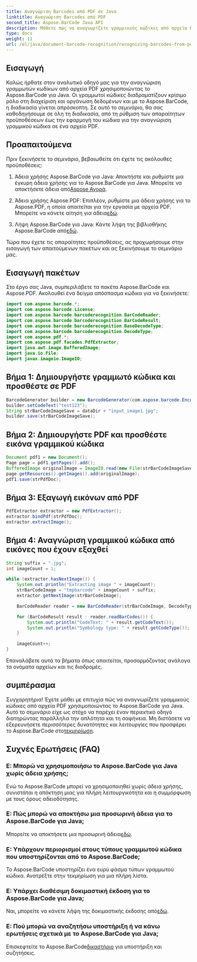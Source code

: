 ```yaml
---
title: Αναγνώριση Barcodes από PDF σε Java
linktitle: Αναγνώριση Barcodes από PDF
second_title: Aspose.BarCode Java API
description: Μάθετε πώς να αναγνωρίζετε γραμμικούς κώδικες από αρχεία PDF σε Java χρησιμοποιώντας το Aspose.BarCode. Οδηγός βήμα προς βήμα με παραδείγματα κώδικα. Ενισχύστε την αποτελεσματικότητα διαχείρισης δεδομένων σας!
type: docs
weight: 11
url: /el/java/document-barcode-recognition/recognizing-barcodes-from-pdf/
---
```


## Εισαγωγή

Καλώς ήρθατε στον αναλυτικό οδηγό μας για την αναγνώριση γραμμωτών κωδίκων από αρχεία PDF χρησιμοποιώντας το Aspose.BarCode για Java. Οι γραμμωτοί κώδικες διαδραματίζουν κρίσιμο ρόλο στη διαχείριση και οργάνωση δεδομένων και με το Aspose.BarCode, η διαδικασία γίνεται απρόσκοπτη. Σε αυτό το σεμινάριο, θα σας καθοδηγήσουμε σε όλη τη διαδικασία, από τη ρύθμιση των απαραίτητων προϋποθέσεων έως την εφαρμογή του κώδικα για την αναγνώριση γραμμικού κώδικα σε ένα αρχείο PDF.

## Προαπαιτούμενα

Πριν ξεκινήσετε το σεμινάριο, βεβαιωθείτε ότι έχετε τις ακόλουθες προϋποθέσεις:

1.  Άδεια χρήσης Aspose.BarCode για Java: Αποκτήστε και ρυθμίστε μια έγκυρη άδεια χρήσης για το Aspose.BarCode για Java. Μπορείτε να αποκτήσετε άδεια από[Aspose Αγορά](https://purchase.aspose.com/buy).

2.  Άδεια χρήσης Aspose.PDF: Επιπλέον, ρυθμίστε μια άδεια χρήσης για το Aspose.PDF, η οποία απαιτείται για την εργασία με αρχεία PDF. Μπορείτε να κάνετε αίτηση για άδεια[εδώ](https://purchase.aspose.com/temporary-license/).

3.  Λήψη Aspose.BarCode για Java: Κάντε λήψη της βιβλιοθήκης Aspose.BarCode από[εδώ](https://releases.aspose.com/barcode/java/).

Τώρα που έχετε τις απαραίτητες προϋποθέσεις, ας προχωρήσουμε στην εισαγωγή των απαιτούμενων πακέτων και ας ξεκινήσουμε το σεμινάριο μας.

## Εισαγωγή πακέτων

Στο έργο σας Java, συμπεριλάβετε τα πακέτα Aspose.BarCode και Aspose.PDF. Ακολουθεί ένα δείγμα απόσπασμα κώδικα για να ξεκινήσετε:

```java
import com.aspose.barcode.*;
import com.aspose.barcode.License;
import com.aspose.barcode.barcoderecognition.BarCodeReader;
import com.aspose.barcode.barcoderecognition.BarCodeResult;
import com.aspose.barcode.barcoderecognition.BaseDecodeType;
import com.aspose.barcode.barcoderecognition.DecodeType;
import com.aspose.pdf.*;
import com.aspose.pdf.facades.PdfExtractor;
import java.awt.image.BufferedImage;
import java.io.File;
import javax.imageio.ImageIO;
```

## Βήμα 1: Δημιουργήστε γραμμωτό κώδικα και προσθέστε σε PDF

```java
BarcodeGenerator builder = new BarcodeGenerator(com.aspose.barcode.EncodeTypes.CODE_39_STANDARD);
builder.setCodeText("test123");
String strBarCodeImageSave = dataDir + "input_image1.jpg";
builder.save(strBarCodeImageSave);
```

## Βήμα 2: Δημιουργήστε PDF και προσθέστε εικόνα γραμμικού κώδικα

```java
Document pdf1 = new Document();
Page page = pdf1.getPages().add();
BufferedImage originalImage = ImageIO.read(new File(strBarCodeImageSave));
page.getResources().getImages().add(originalImage);
pdf1.save(strPdfDoc);
```

## Βήμα 3: Εξαγωγή εικόνων από PDF

```java
PdfExtractor extractor = new PdfExtractor();
extractor.bindPdf(strPdfDoc);
extractor.extractImage();
```

## Βήμα 4: Αναγνώριση γραμμικού κώδικα από εικόνες που έχουν εξαχθεί

```java
String suffix = ".jpg";
int imageCount = 1;

while (extractor.hasNextImage()) {
    System.out.println("Extracting image " + imageCount);
    strBarCodeImage = "tmpbarcode" + imageCount + suffix;
    extractor.getNextImage(strBarCodeImage);

    BarCodeReader reader = new BarCodeReader(strBarCodeImage, DecodeType.CODE_39_EXTENDED);

    for (BarCodeResult result : reader.readBarCodes()) {
        System.out.println("CodeText: " + result.getCodeText());
        System.out.println("Symbology type: " + result.getCodeType());
    }

    imageCount++;
}
```

Επαναλάβετε αυτά τα βήματα όπως απαιτείται, προσαρμόζοντας ανάλογα τα ονόματα αρχείων και τις διαδρομές.

## συμπέρασμα

 Συγχαρητήρια! Έχετε μάθει με επιτυχία πώς να αναγνωρίζετε γραμμικούς κώδικες από αρχεία PDF χρησιμοποιώντας το Aspose.BarCode για Java. Αυτό το σεμινάριο είχε ως στόχο να παρέχει έναν περιεκτικό οδηγό διατηρώντας παράλληλα την απλότητα και τη σαφήνεια. Μη διστάσετε να εξερευνήσετε περισσότερες δυνατότητες και λειτουργίες που προσφέρει το Aspose.BarCode στο[τεκμηρίωση](https://reference.aspose.com/barcode/java/).

## Συχνές Ερωτήσεις (FAQ)

### Ε: Μπορώ να χρησιμοποιήσω το Aspose.BarCode για Java χωρίς άδεια χρήσης;
Ενώ το Aspose.BarCode μπορεί να χρησιμοποιηθεί χωρίς άδεια χρήσης, συνιστάται η απόκτηση μιας για πλήρη λειτουργικότητα και η συμμόρφωση με τους όρους αδειοδότησης.

### Ε: Πώς μπορώ να αποκτήσω μια προσωρινή άδεια για το Aspose.BarCode για Java;
 Μπορείτε να αποκτήσετε μια προσωρινή άδεια[εδώ](https://purchase.aspose.com/temporary-license/).

### Ε: Υπάρχουν περιορισμοί στους τύπους γραμμωτού κώδικα που υποστηρίζονται από το Aspose.BarCode;
Το Aspose.BarCode υποστηρίζει ένα ευρύ φάσμα τύπων γραμμωτού κώδικα. Ανατρέξτε στην τεκμηρίωση για μια πλήρη λίστα.

### Ε: Υπάρχει διαθέσιμη δοκιμαστική έκδοση για το Aspose.BarCode για Java;
 Ναι, μπορείτε να κάνετε λήψη της δοκιμαστικής έκδοσης από[εδώ](https://releases.aspose.com/).

### Ε: Πού μπορώ να αναζητήσω υποστήριξη ή να κάνω ερωτήσεις σχετικά με το Aspose.BarCode για Java;
 Επισκεφτείτε το Aspose.BarCode[δικαστήριο](https://forum.aspose.com/c/barcode/13) για υποστήριξη και συζητήσεις.
